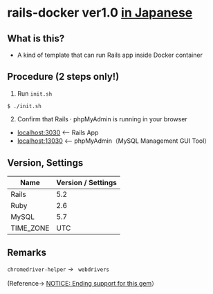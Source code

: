 # rails-docker ver1.0 [in Japanese](README.md)
## What is this?
* A kind of template that can run Rails app inside Docker container

## Procedure (2 steps only!)
1. Run `init.sh`
```
$ ./init.sh
```
2. Confirm that Rails · phpMyAdmin is running in your browser
* [localhost:3030](http://localhost:3030/) <-- Rails App
* [localhost:13030](http://localhost:13030/) <-- phpMyAdmin（MySQL Management GUI Tool）

## Version, Settings
| Name | Version / Settings |
| -- | -- |
| Rails | 5.2 |
| Ruby | 2.6 |
| MySQL | 5.7 |
| TIME_ZONE | UTC |

## Remarks
`chromedriver-helper` -> ` webdrivers`

(Reference-> [NOTICE: Ending support for this gem](https://github.com/flavorjones/chromedriver-helper/issues/83)）
